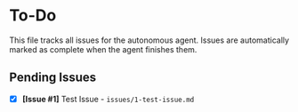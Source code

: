 # To-Do

This file tracks all issues for the autonomous agent. Issues are automatically marked as complete when the agent finishes them.

## Pending Issues
- [x] **[Issue #1]** Test Issue - `issues/1-test-issue.md`
